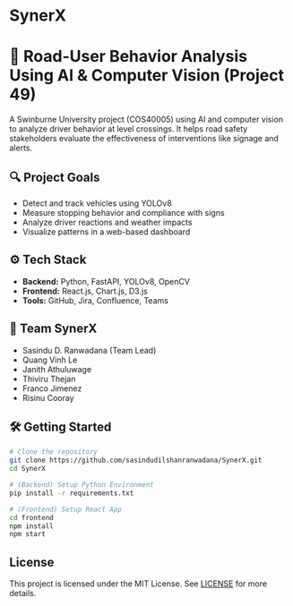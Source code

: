 # SynerX
# 🚦 Road-User Behavior Analysis Using AI & Computer Vision (Project 49)

A Swinburne University project (COS40005) using AI and computer vision to analyze driver behavior at level crossings. It helps road safety stakeholders evaluate the effectiveness of interventions like signage and alerts.

## 🔍 Project Goals

- Detect and track vehicles using YOLOv8
- Measure stopping behavior and compliance with signs
- Analyze driver reactions and weather impacts
- Visualize patterns in a web-based dashboard

## ⚙️ Tech Stack

- **Backend:** Python, FastAPI, YOLOv8, OpenCV
- **Frontend:** React.js, Chart.js, D3.js
- **Tools:** GitHub, Jira, Confluence, Teams

## 👥 Team SynerX

- Sasindu D. Ranwadana (Team Lead)
- Quang Vinh Le
- Janith Athuluwage
- Thiviru Thejan
- Franco Jimenez
- Risinu Cooray

## 🛠️ Getting Started

```bash
# Clone the repository
git clone https://github.com/sasindudilshanranwadana/SynerX.git
cd SynerX

# (Backend) Setup Python Environment
pip install -r requirements.txt

# (Frontend) Setup React App
cd frontend
npm install
npm start
```
## License
This project is licensed under the MIT License. See [LICENSE](LICENSE) for more details.